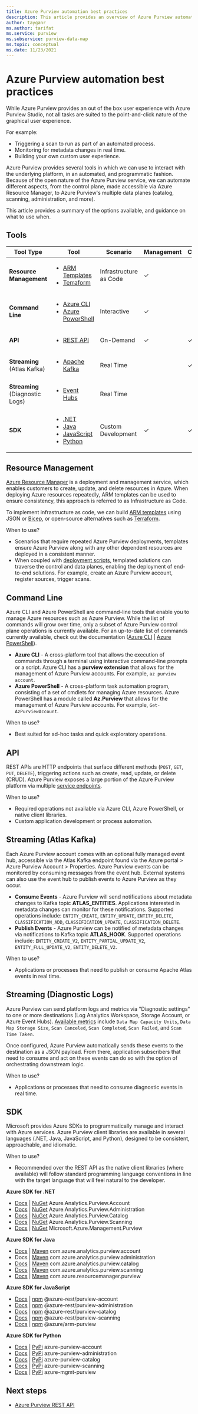 ```yaml
---
title: Azure Purview automation best practices
description: This article provides an overview of Azure Purview automation tools and guidance on what to use when.
author: tayganr
ms.author: tarifat
ms.service: purview
ms.subservice: purview-data-map
ms.topic: conceptual
ms.date: 11/23/2021
---
```


# Azure Purview automation best practices

While Azure Purview provides an out of the box user experience with Azure Purview Studio, not all tasks are suited to the point-and-click nature of the graphical user experience. 

For example:
* Triggering a scan to run as part of an automated process.
* Monitoring for metadata changes in real time.
* Building your own custom user experience.

Azure Purview provides several tools in which we can use to interact with the underlying platform, in an automated, and programmatic fashion. Because of the open nature of the Azure Purview service, we can automate different aspects, from the control plane, made accessible via Azure Resource Manager, to Azure Purview's multiple data planes (catalog, scanning, administration, and more).

This article provides a summary of the options available, and guidance on what to use when.

## Tools

| Tool Type | Tool | Scenario | Management | Catalog | Scanning |
| --- | --- | --- | --- | --- | --- |
**Resource Management** | <ul><li><a href="/azure/templates/" target="_blank">ARM Templates</a></li><li><a href="https://registry.terraform.io/providers/hashicorp/azurerm/latest/docs/resources/purview_account" target="_blank">Terraform</a></li></ul> | Infrastructure as Code | ✓ | | |
**Command Line** | <ul><li><a href="/cli/azure/purview" target="_blank">Azure CLI</a></li><li><a href="/powershell/module/az.purview" target="_blank">Azure PowerShell</a></li></ul> | Interactive | ✓ | | |
**API** | <ul><li><a href="/rest/api/purview/" target="_blank">REST API</a></li></ul> | On-Demand | ✓ | ✓ | ✓ |
**Streaming** (Atlas Kafka) | <ul><li><a href="/azure/purview/manage-kafka-dotnet" target="_blank">Apache Kafka</a></li></ul> | Real Time | | ✓ | |
**Streaming** (Diagnostic Logs) | <ul><li><a href="/azure/azure-monitor/essentials/diagnostic-settings?tabs=CMD#destinations" target="_blank">Event Hubs</a></li></ul> | Real Time | | | ✓ |
**SDK** | <ul><li><a href="/dotnet/api/overview/azure" target="_blank">.NET</a></li><li><a href="/java/api/overview/azure" target="_blank">Java</a></li><li><a href="/javascript/api/overview/azure" target="_blank">JavaScript</a></li><li><a href="/python/api/overview/azure" target="_blank">Python</a></li></ul> | Custom Development | ✓ | ✓ | ✓ |

## Resource Management
[Azure Resource Manager](../azure-resource-manager/management/overview.md) is a deployment and management service, which enables customers to create, update, and delete resources in Azure. When deploying Azure resources repeatedly, ARM templates can be used to ensure consistency, this approach is referred to as Infrastructure as Code.

To implement infrastructure as code, we can build [ARM templates](../azure-resource-manager/templates/overview.md) using JSON or [Bicep](../azure-resource-manager/bicep/overview.md), or open-source alternatives such as [Terraform](/azure/developer/terraform/overview). 

When to use?
* Scenarios that require repeated Azure Purview deployments, templates ensure Azure Purview along with any other dependent resources are deployed in a consistent manner.
* When coupled with [deployment scripts](../azure-resource-manager/templates/deployment-script-template.md), templated solutions can traverse the control and data planes, enabling the deployment of end-to-end solutions. For example, create an Azure Purview account, register sources, trigger scans.

## Command Line
Azure CLI and Azure PowerShell are command-line tools that enable you to manage Azure resources such as Azure Purview. While the list of commands will grow over time, only a subset of Azure Purview control plane operations is currently available. For an up-to-date list of commands currently available, check out the documentation ([Azure CLI](/cli/azure/purview) | [Azure PowerShell](/powershell/module/az.purview)).

* **Azure CLI** - A cross-platform tool that allows the execution of commands through a terminal using interactive command-line prompts or a script. Azure CLI has a **purview extension** that allows for the management of Azure Purview accounts. For example, `az purview account`.
* **Azure PowerShell** - A cross-platform task automation program, consisting of a set of cmdlets for managing Azure resources. Azure PowerShell has a module called **Az.Purview** that allows for the management of Azure Purview accounts. For example, `Get-AzPurviewAccount`.

When to use?
* Best suited for ad-hoc tasks and quick exploratory operations.

## API
REST APIs are HTTP endpoints that surface different methods (`POST`, `GET`, `PUT`, `DELETE`), triggering actions such as create, read, update, or delete (CRUD). Azure Purview exposes a large portion of the Azure Purview platform via multiple [service endpoints](/rest/api/purview/).

When to use?
* Required operations not available via Azure CLI, Azure PowerShell, or native client libraries.
* Custom application development or process automation.

## Streaming (Atlas Kafka)
Each Azure Purview account comes with an optional fully managed event hub, accessible via the Atlas Kafka endpoint found via the Azure portal > Azure Purview Account > Properties. Azure Purview events can be monitored by consuming messages from the event hub. External systems can also use the event hub to publish events to Azure Purview as they occur.
* **Consume Events** - Azure Purview will send notifications about metadata changes to Kafka topic **ATLAS_ENTITIES**. Applications interested in metadata changes can monitor for these notifications. Supported operations include: `ENTITY_CREATE`, `ENTITY_UPDATE`, `ENTITY_DELETE`, `CLASSIFICATION_ADD`, `CLASSIFICATION_UPDATE`, `CLASSIFICATION_DELETE`.
* **Publish Events** - Azure Purview can be notified of metadata changes via notifications to Kafka topic **ATLAS_HOOK**. Supported operations include: `ENTITY_CREATE_V2`, `ENTITY_PARTIAL_UPDATE_V2`, `ENTITY_FULL_UPDATE_V2`, `ENTITY_DELETE_V2`.

When to use?
* Applications or processes that need to publish or consume Apache Atlas events in real time.

## Streaming (Diagnostic Logs)
Azure Purview can send platform logs and metrics via "Diagnostic settings" to one or more destinations (Log Analytics Workspace, Storage Account, or Azure Event Hubs). [Available metrics](./how-to-monitor-with-azure-monitor.md#available-metrics) include `Data Map Capacity Units`, `Data Map Storage Size`, `Scan Canceled`, `Scan Completed`, `Scan Failed`, and `Scan Time Taken`.

Once configured, Azure Purview automatically sends these events to the destination as a JSON payload. From there, application subscribers that need to consume and act on these events can do so with the option of orchestrating downstream logic.

When to use?
* Applications or processes that need to consume diagnostic events in real time.

## SDK
Microsoft provides Azure SDKs to programmatically manage and interact with Azure services. Azure Purview client libraries are available in several languages (.NET, Java, JavaScript, and Python), designed to be consistent, approachable, and idiomatic.

When to use?
* Recommended over the REST API as the native client libraries (where available) will follow standard programming language conventions in line with the target language that will feel natural to the developer.

**Azure SDK for .NET**
* [Docs](/dotnet/api/azure.analytics.purview.account?view=azure-dotnet-preview&preserve-view=true) | [NuGet](https://www.nuget.org/packages/Azure.Analytics.Purview.Account/1.0.0-beta.1) Azure.Analytics.Purview.Account
* [Docs](/dotnet/api/azure.analytics.purview.administration?view=azure-dotnet-preview&preserve-view=true) | [NuGet](https://www.nuget.org/packages/Azure.Analytics.Purview.Administration/1.0.0-beta.1) Azure.Analytics.Purview.Administration
* [Docs](/dotnet/api/azure.analytics.purview.catalog?view=azure-dotnet-preview&preserve-view=true) | [NuGet](https://www.nuget.org/packages/Azure.Analytics.Purview.Catalog/1.0.0-beta.2) Azure.Analytics.Purview.Catalog
* [Docs](/dotnet/api/azure.analytics.purview.scanning?view=azure-dotnet-preview&preserve-view=true) | [NuGet](https://www.nuget.org/packages/Azure.Analytics.Purview.Scanning/1.0.0-beta.2) Azure.Analytics.Purview.Scanning
* [Docs](/dotnet/api/microsoft.azure.management.purview?view=azure-dotnet-preview&preserve-view=true) | [NuGet](https://www.nuget.org/packages/Microsoft.Azure.Management.Purview/) Microsoft.Azure.Management.Purview

**Azure SDK for Java**
* [Docs](/java/api/com.azure.analytics.purview.account?view=azure-java-preview&preserve-view=true) | [Maven](https://search.maven.org/artifact/com.azure/azure-analytics-purview-account/1.0.0-beta.1/jar) com.azure.analytics.purview.account
* Docs | [Maven](https://search.maven.org/artifact/com.azure/azure-analytics-purview-administration/1.0.0-beta.1/jar) com.azure.analytics.purview.administration
* [Docs](/java/api/com.azure.analytics.purview.catalog?view=azure-java-preview&preserve-view=true) | [Maven](https://search.maven.org/artifact/com.azure/azure-analytics-purview-catalog/1.0.0-beta.2/jar) com.azure.analytics.purview.catalog
* [Docs](/java/api/com.azure.analytics.purview.scanning?view=azure-java-preview&preserve-view=true) | [Maven](https://search.maven.org/artifact/com.azure/azure-analytics-purview-scanning/1.0.0-beta.2/jar) com.azure.analytics.purview.scanning
* [Docs](/java/api/com.azure.resourcemanager.purview?view=azure-java-preview&preserve-view=true) | [Maven](https://search.maven.org/artifact/com.azure.resourcemanager/azure-resourcemanager-purview/1.0.0-beta.1/jar) com.azure.resourcemanager.purview

**Azure SDK for JavaScript**
* [Docs](/javascript/api/overview/azure/purview-account-rest-readme?view=azure-node-preview&preserve-view=true) | [npm](https://www.npmjs.com/package/@azure-rest/purview-account) @azure-rest/purview-account
* [Docs](/javascript/api/overview/azure/purview-administration-rest-readme?view=azure-node-preview&preserve-view=true) | [npm](https://www.npmjs.com/package/@azure-rest/purview-administration) @azure-rest/purview-administration
* [Docs](/javascript/api/overview/azure/purview-catalog-rest-readme?view=azure-node-preview&preserve-view=true) | [npm](https://www.npmjs.com/package/@azure-rest/purview-catalog) @azure-rest/purview-catalog
* [Docs](/javascript/api/overview/azure/purview-scanning-rest-readme?view=azure-node-preview&preserve-view=true) | [npm](https://www.npmjs.com/package/@azure-rest/purview-scanning) @azure-rest/purview-scanning
* [Docs](/javascript/api/@azure/arm-purview/?view=azure-node-preview&preserve-view=true) | [npm](https://www.npmjs.com/package/@azure/arm-purview) @azure/arm-purview

**Azure SDK for Python**
* [Docs](/python/api/azure-purview-account/?view=azure-python-preview&preserve-view=true) | [PyPi](https://pypi.org/project/azure-purview-account/) azure-purview-account
* [Docs](/python/api/azure-purview-administration/?view=azure-python-preview&preserve-view=true) | [PyPi](https://pypi.org/project/azure-purview-administration/) azure-purview-administration
* [Docs](/python/api/azure-purview-catalog/?view=azure-python-preview&preserve-view=true) | [PyPi](https://pypi.org/project/azure-purview-catalog/) azure-purview-catalog
* [Docs](/python/api/azure-purview-scanning/?view=azure-python-preview&preserve-view=true) | [PyPi](https://pypi.org/project/azure-purview-scanning/) azure-purview-scanning
* [Docs](/python/api/azure-mgmt-purview/?view=azure-python&preserve-view=true) | [PyPi](https://pypi.org/project/azure-mgmt-purview/) azure-mgmt-purview

## Next steps
* [Azure Purview REST API](/rest/api/purview)
